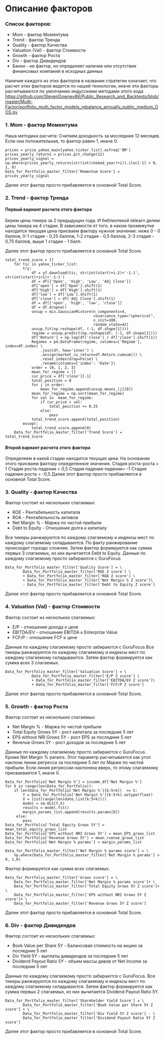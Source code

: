 # Описание факторов

### Список факторов:

* Mom - фактор Моментума
* Trend - фактор Тренда
* Quality - фактор Качества
* Valuation (Val) - фактор Стоимости
* Growth - фактор Роста
* Div - фактор Дивидендов
* Банки - не фактор, но определяет наличие или отсутствие финансовых компаний в исходных данных

Наличие каждого из этих факторов в названии стратегии означает, что расчет этих факторов ведется по нашей технологии, иначе эти факторы расчитываются по умолчанию индусскими методами этого кода https://github.com/StevenDowney86/Public_Research_and_Backtests/blob/master/Multi-Factor/portfolio_multi_factor_models_rebalance_annually_public_medium_OOS.py

### 1. Mom - фактор Моментума

Наша методика расчета:
Считаем доходность за моследние 12 месяцев. Если она положительная, то фактор равен 1, иначе 0.
```
prices = price_yahoo_main[yahoo_ticker_list].asfreq('BM')
prices_yearly_returns = prices.pct_change(12)
prices_yearly_signal = np.where(prices_yearly_returns[str(int(cheked_year)+i)].iloc[-1] > 0, 1, 0)
Data_for_Portfolio_master_filter['Momentum Score'] = prices_yearly_signal
```
Далее этот фактор просто прибавляется в основной Total Score.

### 2. Trend - фактор Тренда

#### Первый вариант расчета этого фактора

Берем цены тикера за 2 предыдущих года. И библиотекой sklearn делим цены тикера на 4 стадии. В зависимости от того, в каком промежутке находится текущая цена присваем фактору нужное значение: ниже 0 - 0 баллов, 0-1 стадия - 0,25 баллов, 1-2 стадия - 0,5 баллов, 2-3 стадия - 0,75 баллов, выше 1 стадии - 1 балл.

Далее этот фактор просто прибавляется в основной Total Score.
```
total_trend_score = []    
    for tic in yahoo_ticker_list:
        try:
            df = yf.download(tic, str(int(start)+i-2)+'-1-1', str(int(start)+i+1)+'-1-1')
            df = df[['Open', 'High', 'Low', 'Adj Close']]
            df['open'] = df['Open'].shift(1)
            df['high'] = df['High'].shift(1)
            df['low'] = df['Low'].shift(1)
            df['close'] = df['Adj Close'].shift(1)
            df = df[['open', 'high', 'low', 'close']]
            df = df.dropna()
            unsup = mix.GaussianMixture(n_components=4,
                                        covariance_type="spherical",
                                        n_init=100,
                                        random_state=42)
            unsup.fit(np.reshape(df, (-1, df.shape[1])))
            regime = unsup.predict(np.reshape(df, (-1, df.shape[1])))
            df['Return'] = np.log(df['close'] / df['close'].shift(1))
            Regimes = pd.DataFrame(regime, columns=['Regime'], index=df.index) \
                .join(df, how='inner') \
                .assign(market_cu_return=df.Return.cumsum()) \
                .reset_index(drop=False) \
                .rename(columns={'index': 'Date'})
            order = [0, 1, 2, 3]
            mean_for_regime = []
            cur_price = df['close'][-1]
            total_position = 0
            for j in order:
                mean_for_regime.append(unsup.means_[j][0])
            mean_for_regime = np.sort(mean_for_regime)   
            for val in  mean_for_regime:
                if cur_price > val:
                    total_position += 0.25
                else:
                    pass                
            total_trend_score.append(total_position)
        except:
            total_trend_score.append(0)
    Data_for_Portfolio_master_filter['Trend Score'] = total_trend_score
```
#### Второй вариант расчета этого фактора
Определяем в какой стадии находится текущая цена. На основании этого присваем фактору определенное значение.
Стадия роста-роста    = 1
Стадия роста-падения  = 0,5
Стадия падения-падения= -1
Стадия падения-роста  = -0,5
Далее этот фактор просто прибавляется в основной Total Score.

### 3. Quality - фактор Качества

Фактор состоит из нескольких слагаемых:
* ROE - Рентабельность капитала
* ROA - Рентабельность активов
* Net Margin % - Маржа по чистой прибыли
* Debt to Equity - Отношение долга к капиталу

Все тикеры ранжируются по каждому слагаемому и индексы мест по каждому слагаемому складываются. По факту ранжирование происходит гораздо сложнее.
Затем фактор формируется как сумма первых 3 слагаемых, из них вычитается Debt to Equity. 
Данные по каждому слагаемому просто забираются с GuruFocus
```
Data_for_Portfolio_master_filter['Quality Score'] = \
        Data_for_Portfolio_master_filter['ROE Z score'] \
        + Data_for_Portfolio_master_filter['ROA Z score'] \
        + Data_for_Portfolio_master_filter['Net Margin % Z score']\
        - Data_for_Portfolio_master_filter['Debt to Equity Z score']
```
Далее этот фактор просто прибавляется в основной Total Score.

### 4. Valuation (Val) - фактор Стоимости

Фактор состоит из нескольких слагаемых:
* E/P - отношение дохода к цене
* EBITDA/EV - отношение EBITDA к Enterprize Value
* FCF/P - отношение FCF к цене

Данные по каждому слагаемому просто забираются с GuruFocus
Все тикеры ранжируются по каждому слагаемому и индексы мест по каждому слагаемому складываются. Затем фактор формируется как сумма всех 3 слагаемых.
```
Data_for_Portfolio_master_filter['Valuation Score'] = \
            Data_for_Portfolio_master_filter['E/P Z score'] \
            + Data_for_Portfolio_master_filter['EBITDA/EV Z score']\
            + Data_for_Portfolio_master_filter['FCF/P Z score']
```
Далее этот фактор просто прибавляется в основной Total Score.

### 5. Growth - фактор Роста

Фактор состоит из нескольких слагаемых:
* Net Margin %  - Маржа по чистой прибыли
* Total Equity Grows 5Y - рост капитала за последние 5 лет
* EPS without NRI Grows 5Y - рост EPS за последние 5 лет
* Revenue Grows 5Y - рост доходов за последние 5 лет

Данные по каждому слагаемому просто забираются с GuruFocus. Кроме Net Margin % params. Этот параметр расчитывается как угол наклона линии регресси за последние 5 лет по Марже по чистой прибыли. Если линия регрессии наклонена вверх, то этому слагаемому присваевается 1, иначе 0.
```
Data_for_Portfolio['Net Margin %'] = income_df['Net Margin %']   
for k in range(len(Data_for_Portfolio)):
    if len(Data_for_Portfolio['Net Margin %'][k:5+k])  == 5:
        Y = Data_for_Portfolio['Net Margin %'][k:5+k].astype(float)
        X = list(range(len(date_list[k:5+k])))
        model = sm.OLS(Y,X)
        results = model.fit()
        margin_params_list.append(results.params[0])
     else:
        pass
Data_for_Portfolio['Total Equity Grows 5Y'] = mean_total_equity_grows_list
Data_for_Portfolio['EPS without NRI Grows 5Y'] = mean_EPS_grows_list
Data_for_Portfolio['Revenue Grows 5Y'] = mean_rvenue_grows_list
Data_for_Portfolio['Net Margin % params'] = margin_params_list

Data_for_Portfolio_master_filter['Net Margin % params score'] = \
    np.where(Data_for_Portfolio_master_filter['Net Margin % params'] > 0, 1,0)
```

Фактор формируется как сумма всех слагаемых.
```
Data_for_Portfolio_master_filter['Grows score'] = \
    Data_for_Portfolio_master_filter['Net Margin % params score']+ \
    Data_for_Portfolio_master_filter['Total Equity Grows 5Y Z score']+ \
    Data_for_Portfolio_master_filter['EPS without NRI Grows 5Y Z score']+ \
    Data_for_Portfolio_master_filter['Revenue Grows 5Y Z score']
```
Далее этот фактор просто прибавляется в основной Total Score.

### 6. Div - фактор Дивидендов

Фактор состоит из нескольких слагаемых:
* Book Value per Share 5Y  - Балансовая стоимость на акцию за последние 5 лет
* Div Yield 5Y - выплаты дивидендов за последние 5 лет
* Dividend Payout Ratio 5Y - объем массы дивов от Net Income за последние 5 лет

Данные по каждому слагаемому просто забираются с GuruFocus. 
Все тикеры ранжируются по каждому слагаемому и индексы мест по каждому слагаемому складываются. Затем фактор формируется как сумма первых 2 слагаемых, из них вычитается Dividend Payout Ratio 5Y. 
```
Data_for_Portfolio_master_filter['Shareholder Yield Score'] = \
        Data_for_Portfolio_master_filter['Book Value per Share 5Y Z score'] + \
        Data_for_Portfolio_master_filter['Div Yield 5Y Z score'] - \
        Data_for_Portfolio_master_filter['Dividend Payout Ratio 5Y Z score']
```
Далее этот фактор просто прибавляется в основной Total Score.






